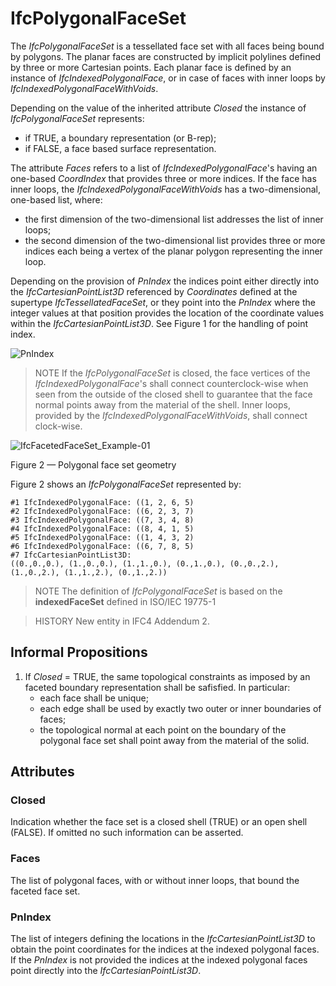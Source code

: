 # IfcPolygonalFaceSet

The _IfcPolygonalFaceSet_ is a tessellated face set with all faces being bound by polygons. The planar faces are constructed by implicit polylines defined by three or more Cartesian points. Each planar face is defined by an instance of _IfcIndexedPolygonalFace_, or in case of faces with inner loops by _IfcIndexedPolygonalFaceWithVoids_.

Depending on the value of the inherited attribute _Closed_ the instance of _IfcPolygonalFaceSet_ represents:

* if TRUE, a boundary representation (or B-rep);
* if FALSE, a face based surface representation.

The attribute _Faces_ refers to a list of _IfcIndexedPolygonalFace_'s having an one-based _CoordIndex_ that provides three or more indices. If the face has inner loops, the _IfcIndexedPolygonalFaceWithVoids_ has a two-dimensional, one-based list, where:
* the first dimension of the two-dimensional list addresses the list of inner loops;
* the second dimension of the two-dimensional list provides three or more indices each being a vertex of the planar polygon representing the inner loop.

Depending on the provision of _PnIndex_ the indices point either directly into the _IfcCartesianPointList3D_ referenced by _Coordinates_ defined at the supertype _IfcTessellatedFaceSet_, or they point into the _PnIndex_ where the integer values at that position provides the location of the coordinate values within the _IfcCartesianPointList3D_. See Figure 1 for the handling of point index.

![PnIndex](../../../../figures/ifcpolygonalfaceset_01.png "Figure 1 &mdash; Use of _PnIndex_")

> NOTE  If the _IfcPolygonalFaceSet_ is closed, the face vertices of the _IfcIndexedPolygonalFace_'s shall connect counterclock-wise when seen from the outside of the closed shell to guarantee that the face normal points away from the material of the shell. Inner loops, provided by the _IfcIndexedPolygonalFaceWithVoids_, shall connect clock-wise.

![IfcFacetedFaceSet_Example-01](../../../../figures/ifcfacetedfaceset_example-01.png)

Figure 2 &mdash; Polygonal face set geometry

Figure 2 shows an <em>IfcPolygonalFaceSet</em> represented by:

```
#1 IfcIndexedPolygonalFace: ((1, 2, 6, 5)
#2 IfcIndexedPolygonalFace: ((6, 2, 3, 7)
#3 IfcIndexedPolygonalFace: ((7, 3, 4, 8)
#4 IfcIndexedPolygonalFace: ((8, 4, 1, 5)
#5 IfcIndexedPolygonalFace: ((1, 4, 3, 2)
#6 IfcIndexedPolygonalFace: ((6, 7, 8, 5)
#7 IfcCartesianPointList3D:
((0.,0.,0.), (1.,0.,0.), (1.,1.,0.), (0.,1.,0.), (0.,0.,2.), (1.,0.,2.), (1.,1.,2.), (0.,1.,2.))
```

> NOTE  The definition of _IfcPolygonalFaceSet_ is based on the **indexedFaceSet** defined in ISO/IEC 19775-1

> HISTORY  New entity in IFC4 Addendum 2.

## Informal Propositions

1. If _Closed_ = TRUE, the same topological constraints as imposed by an faceted boundary representation shall be safisfied. In particular:
    * each face shall be unique;
    * each edge shall be used by exactly two outer or inner boundaries of faces;
    * the topological normal at each point on the boundary of the polygonal face set shall point away from the material of the solid.

## Attributes

### Closed
Indication whether the face set is a closed shell (TRUE) or an open shell (FALSE). If omitted no such information can be asserted.

### Faces
The list of polygonal faces, with or without inner loops, that bound the faceted face set.

### PnIndex
The list of integers defining the locations in the _IfcCartesianPointList3D_ to obtain the point coordinates for the indices at the indexed polygonal faces. If the _PnIndex_ is not provided the indices at the indexed polygonal faces point directly into the  _IfcCartesianPointList3D_.
